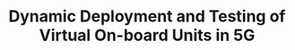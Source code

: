 ---
paper_type: Conference
title: "Dynamic Deployment and Testing of Virtual On-board Units in 5G"
authors:  "Jorge Gallego-Madrid, Ana Hermosilla and Antonio Skarmeta"
journal_title: "2022 IEEE Future Networks World Forum (FNWF) - S10: Symposium on 5G for Connected and Automated Mobility"
doi: "Not Yet Available"
repository_link: "https://zenodo.org/record/7221666"
relevance: "5G networks are encountering virtualization technologies as the foundations of the softwarization of the infrastructure. The usage of these techniques in the Connected and Automated Mobility (CAM) vertical is the key to address mobility and computing issues. The next generation of CAM services are demanding continuous sensor-data gathering and processing, but current solutions lack of flexibility and computing capabilities in the On-Board Units (OBUs). Consequently, a dynamic intermediate stratum with adaptable networking resources and data processing offloading is required to cover the requirements imposed by the upcoming vehicular applications and users. Besides, due to the changing nature of these environments, dynamic testing and validation of the deployed services is necessary to assure their correct functioning. In this line, a solution that exploits the Multi-access Edge Computing (MEC) paradigm to instantiate virtual OBUs (vOBUs) to act as virtual counterparts of the physical ones is presented. By doing so, in-vehicle OBUs can be protected from the characteristic disconnections of vehicular networks using the vOBU as an intermediate communication layer. Besides, they can offload heavy computing processes to the edge. The solution is dynamically deployed as a Network Application (NetApp) in a real 5G testbed in the context of the 5GASP project, in which it is also possible to test and evaluate the functioning of the NetApp after the deployment."
---